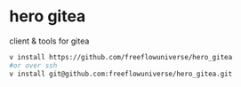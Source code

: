 # hero gitea

client & tools for gitea

```bash
v install https://github.com/freeflowuniverse/hero_gitea
#or over ssh
v install git@github.com:freeflowuniverse/hero_gitea.git
```

